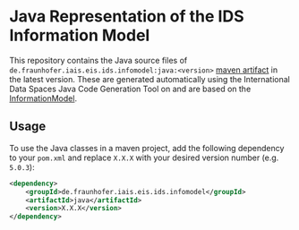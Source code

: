 # Java Representation of the IDS Information Model
This repository contains the Java source files of `de.fraunhofer.iais.eis.ids.infomodel:java:<version>` [maven artifact](https://maven.iais.fraunhofer.de/ui/repos/tree/General/eis-ids-public/de/fraunhofer/iais/eis/ids/infomodel/java) in the latest version. These are generated automatically using the International Data Spaces Java Code Generation Tool on and are based on the [InformationModel](https://github.com/International-Data-Spaces-Association/InformationModel).

## Usage
To use the Java classes in a maven project, add the following dependency to your `pom.xml` and replace `X.X.X` with your desired version number (e.g. `5.0.3`):

```xml
<dependency>
    <groupId>de.fraunhofer.iais.eis.ids.infomodel</groupId>
    <artifactId>java</artifactId>
    <version>X.X.X</version>
</dependency>
```